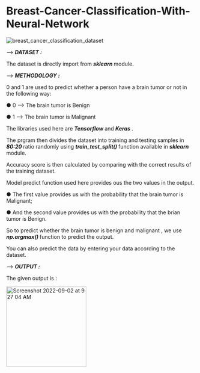 # Breast-Cancer-Classification-With-Neural-Network

![breast_cancer_classification_dataset](https://user-images.githubusercontent.com/71970250/188055612-8a2465bd-cd21-4d00-9737-b68b41e1493f.jpg)

--> <b> <i> DATASET : </i> </b>

The dataset is directly import from <b> <i> sklearn </i> </b> module.

--> <b> <i> METHODOLOGY : </i> </b>

0 and 1 are used to predict whether a person have a brain tumor or not in the following way:

● 0 --> The brain tumor is Benign

● 1 --> The brain tumor is Malignant 

The libraries used here are  <b> <i> Tensorflow </i> </b> and <b> <i> Keras </i> </b>.

The prgram then divides the dataset into training and testing samples in <b> <i> 80:20 </i> </b> ratio randomly using <b> <i> train_test_split() </i> </b> function available in <b> <i> sklearn </i> </b> module.

Accuracy score is then calculated by comparing with the correct results of the training dataset.

Model predict function used here provides ous the two values in the output. 

● The first value provides us with the probability that the brain tumor is Malignant;

● And the second value provides us with the probability that the brian tumor is Benign.

So to predict whether the brain tumor is benign and malignant , we use <b> <i> np.argmax() </i> </b> function to predict the output.

You can also predict the data by entering your data according to the dataset.
  
--> <b> <i> OUTPUT : </i> </b>
  
The given output is :

<img width="213" alt="Screenshot 2022-09-02 at 9 27 04 AM" src="https://user-images.githubusercontent.com/71970250/188056370-f352b680-a178-4c80-b529-89174e416eba.png">
